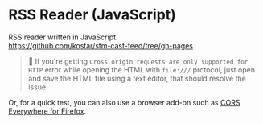 # RSS Reader (JavaScript)
RSS reader written in JavaScript.  
https://github.com/kostar/stm-cast-feed/tree/gh-pages
  
>💁 If you're getting `Cross origin requests are only supported for HTTP` error while opening the HTML with `file:///` protocol, just open and save the HTML file using a text editor, that should resolve the issue. 

Or, for a quick test, you can also use a browser add-on such as [CORS Everywhere for Firefox](https://addons.mozilla.org/en-US/firefox/addon/cors-everywhere/).
